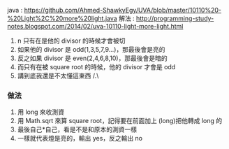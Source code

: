 java : https://github.com/Ahmed-ShawkyEgy/UVA/blob/master/10110%20-%20Light%2C%20more%20light.java
解法 : http://programming-study-notes.blogspot.com/2014/02/uva-10110-light-more-light.html

1. n 只有在是他的 divisor 的時候才會被切
2. 如果他的 divisor 是 odd(1,3,5,7,9...)，那最後會是亮的
3. 反之如果 divisor 是 even(2,4,6,8,10)，那最後會是暗的
4. 而只有在被 square root 的時候，他的 divisor 才會是 odd
5. 講到底我還是不太懂這東西 /.\

### 做法
1. 用 long 來收測資
2. 用 Math.sqrt 來算 square root，記得要在前面加上 (long)把他轉成 long 的
3. 最後自己*自己，看是不是和原本的測資一樣
4. 一樣就代表燈是亮的，輸出 yes，反之輸出 no